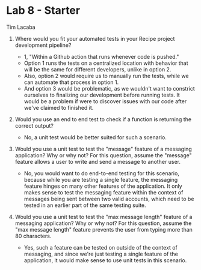 # Lab 8 - Starter

Tim Lacaba

1. Where would you fit your automated tests in your Recipe project development pipeline? 
   - 1, "Within a Github action that runs whenever code is pushed."
   - Option 1 runs the tests on a centralized location with behavior that will be the same for different developers, unlike in option 2. 
   - Also, option 2 would require us to manually run the tests, while we can automate that process in option 1. 
   - And option 3 would be problematic, as we wouldn't want to constrict ourselves to finalizing our development before running tests. It would be a problem if were to discover issues with our code after we've claimed to finished it.

2. Would you use an end to end test to check if a function is returning the correct output?
   - No, a unit test would be better suited for such a scenario.

3. Would you use a unit test to test the "message" feature of a messaging application? Why or why not? For this question, assume the "message" feature allows a user to write and send a message to another user.
   - No, you would want to do end-to-end testing for this scenario, because while you are testing a single feature, the messaging feature hinges on many other features of the application. It only makes sense to test the messaging feature within the context of messages being sent between two valid accounts, which need to be tested in an earlier part of the same testing suite.

4. Would you use a unit test to test the "max message length" feature of a messaging application? Why or why not? For this question, assume the "max message length" feature prevents the user from typing more than 80 characters.
   - Yes, such a feature can be tested on outside of the context of messaging, and since we're just testing a single feature of the application, it would make sense to use unit tests in this scenario.
